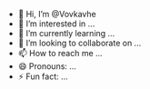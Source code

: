 - 👋 Hi, I’m @Vovkavhe
- 👀 I’m interested in ...
- 🌱 I’m currently learning ...
- 💞️ I’m looking to collaborate on ...
- 📫 How to reach me ...
- 😄 Pronouns: ...
- ⚡ Fun fact: ...

<!---
Vovkavhe/Vovkavhe is a ✨ special ✨ repository because its `README.md` (this file) appears on your GitHub profile.
You can click the Preview link to take a look at your changes.
--->

